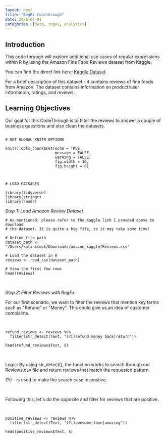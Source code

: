 ```yaml
---
layout: post
title: "RegEx Codethrough"
date: 2025-03-01
categories: [data, regex, analytics]
---
```

## Introduction

This code through will explore additional use cases of regular expressions
within R by using the Amazon Fine Food Reviews dataset from Kaggle.

You can find the direct link here: [Kaggle Dataset](https://www.kaggle.com/datasets/snap/amazon-fine-food-reviews/data)

For a brief description of this dataset - it contains reviews of fine foods
from Amazon. The dataset contains information on product/user information,
ratings, and reviews. 

## Learning Objectives

Our goal for this CodeThrough is to filter the reviews to answer a couple of 
business questions and also clean the datasets. 

```{r include = FALSE}

# SET GLOBAL KNITR OPTIONS

knitr::opts_chunk$set(echo = TRUE, 
                      message = FALSE, 
                      warning = FALSE, 
                      fig.width = 10, 
                      fig.height = 8)



# LOAD PACKAGES

library(tidyverse)
library(stringr)
library(readr)

```

*Step 1: Load Amazon Review Dataset*
```{r}
# As mentioned, please refer to the Kaggle link I provded above to download
# the dataset. It is quite a big file, so it may take some time!

# Define file path
dataset_path <- "/Users/kalanicook/Downloads/amazon_kaggle/Reviews.csv"

# Load the dataset in R
reviews <- read_csv(dataset_path)

# View the first few rows
head(reviews)
```
<br>

*Step 2: Filter Reviews with RegEx*

For our first scenario, we want to filter the reviews that mention key terms 
such as "Refund" or "Money". This could give us an idea of customer complaints.

<br>

```{r}
refund_reviews <- reviews %>%
  filter(str_detect(Text, "(?i)refund|money back|return"))

head(refund_reviews$Text, 5)
```
<br>

Logic:
By using str_detect(), the function works to search through our Reviews.csv
file and return reviews that match the requested pattern. 

(?i) - is used to make the search case insenstive. 

<br>

Following this, let's do the opposite and filter for reviews that are positive.

<br>

```{r}
positive_reviews <- reviews %>%
  filter(str_detect(Text, "(?i)awesome|love|amazing"))

head(positive_reviews$Text, 5)
```
